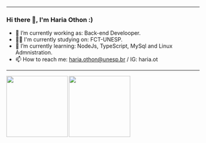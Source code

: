 ___

### Hi there 👋, I'm Haria Othon :)



- 🔭 I’m currently working as: Back-end Develooper.
- 👨‍🎓 I'm currently studying on: FCT-UNESP.
- 🌱 I’m currently learning: NodeJs, TypeScript, MySql and Linux Admnistration.
- 📫 How to reach me: haria.othon@unesp.br / IG: haria.ot  
___
<a href="https://github.com/hariaot99/hariaot99">
  <img align="left" height="160em" src = "https://github-readme-stats.vercel.app/api?username=hariaot99&show_icons=true&theme=merko" />
</a>
<a href="https://github.com/hariaot99/hariaot99">
  <img  height="160em" src = "https://github-readme-stats.vercel.app/api/top-langs/?username=hariaot99&theme=merko&layout=compact" />
</a>

